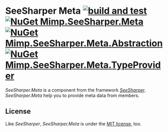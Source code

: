 # SeeSharper Meta [![build and test](https://img.shields.io/github/workflow/status/DavenaHack/SeeSharper.Meta/build%20and%20test?label=build%20and%20test&logo=github)](https://github.com/DavenaHack/SeeSharper.Meta/actions/workflows/BuildAndTest.yml) [![NuGet Mimp.SeeSharper.Meta](https://img.shields.io/nuget/v/Mimp.SeeSharper.Meta?label=Mimp.SeeSharper.Meta&logo=nuget)](https://www.nuget.org/packages/Mimp.SeeSharper.Meta/) [![NuGet Mimp.SeeSharper.Meta.Abstraction](https://img.shields.io/nuget/v/Mimp.SeeSharper.Meta.Abstraction?label=Mimp.SeeSharper.Meta.Abstraction&logo=nuget)](https://www.nuget.org/packages/Mimp.SeeSharper.Meta.Abstraction/) [![NuGet Mimp.SeeSharper.Meta.TypeProvider](https://img.shields.io/nuget/v/Mimp.SeeSharper.Meta.TypeProvider?label=Mimp.SeeSharper.Meta.TypeProvider&logo=nuget)](https://www.nuget.org/packages/Mimp.SeeSharper.Meta.TypeProvider/)

*SeeSharper.Meta* is a component from the framework *[SeeSharper](https://github.com/DavenaHack/SeeSharper)*. *SeeSharper.Meta* help you to provide meta data from members.


## License
Like *SeeSharper*, *SeeSharper.Meta* is under the [MIT license](https://github.com/DavenaHack/SeeSharper.Meta/blob/master/LICENSE), too.
